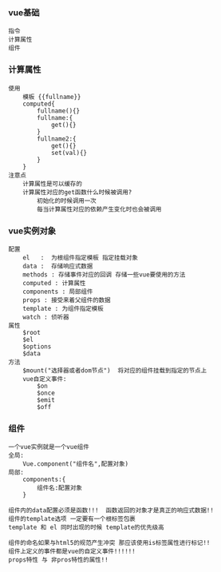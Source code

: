 ### vue基础
    指令
    计算属性
    组件

### 计算属性
    使用
        模板 {{fullname}}
        computed{
            fullname(){}
            fullname:{
                get(){}
            }
            fullname2:{
                get(){}
                set(val){}
            }
        }
    注意点
        计算属性是可以缓存的
        计算属性对应的get函数什么时候被调用?
            初始化的时候调用一次
            每当计算属性对应的依赖产生变化时也会被调用

### vue实例对象
    配置
        el   :  为根组件指定模板 指定挂载对象
        data :  存储响应式数据
        methods : 存储事件对应的回调 存储一些vue要使用的方法
        computed : 计算属性
        components : 局部组件
        props : 接受来着父组件的数据
        template : 为组件指定模板
        watch : 侦听器
    属性
        $root
        $el
        $options
        $data
    方法
        $mount("选择器或者dom节点")  将对应的组件挂载到指定的节点上
        vue自定义事件:
            $on
            $once
            $emit
            $off


### 组件
    一个vue实例就是一个vue组件
    全局:
        Vue.component("组件名",配置对象)
    局部:
        components:{
            组件名:配置对象
        }

    组件内的data配置必须是函数!!!  函数返回的对象才是真正的响应式数据!!
    组件的template选项 一定要有一个根标签包裹
    template 和 el 同时出现的时候 template的优先级高

    组件的命名如果与html5的规范产生冲突 那应该使用is标签属性进行标记!!
    组件上定义的事件都是vue的自定义事件!!!!!!
    props特性 与 非pros特性的属性!!



